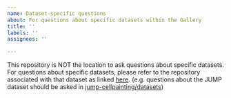 ```yaml
---
name: Dataset-specific questions
about: For questions about specific datasets within the Gallery
title: ''
labels: ''
assignees: ''

---
```


This repository is NOT the location to ask questions about specific datasets.
For questions about specific datasets, please refer to the repository associated with that dataset as linked [here](https://github.com/broadinstitute/cellpainting-gallery#available-datasets).
(e.g. questions about the JUMP dataset should be asked in [jump-cellpainting/datasets](https://github.com/jump-cellpainting/datasets/issues))